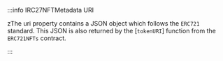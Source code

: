 :::info IRC27NFTMetadata URI

zThe uri property contains a JSON object which follows the `ERC721` standard. This JSON is also returned by the [`tokenURI`] function from the `ERC721NFTs` contract.

:::
